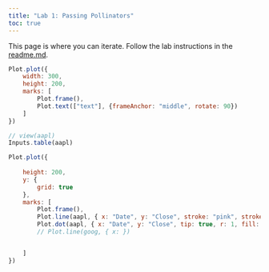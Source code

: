 ```yaml
---
title: "Lab 1: Passing Pollinators"
toc: true
---
```


This page is where you can iterate. Follow the lab instructions in the [readme.md](./README.md).

<!-- ```js
const text = view(Inputs.text())
```
This is the value of text: ${text} -->

```js
Plot.plot({
    width: 300,
    height: 200,
    marks: [
        Plot.frame(),
        Plot.text(["text"], {frameAnchor: "middle", rotate: 90})
    ]
})
```

```js
// view(aapl)
Inputs.table(aapl)
```

```js
Plot.plot({
 
    height: 200,
    y: {
        grid: true
    },
    marks: [
        Plot.frame(),
        Plot.line(aapl, { x: "Date", y: "Close", stroke: "pink", strokeWidth: 20}),
        Plot.dot(aapl, { x: "Date", y: "Close", tip: true, r: 1, fill: "white"}),
        // Plot.line(goog, { x: })


    ]
})